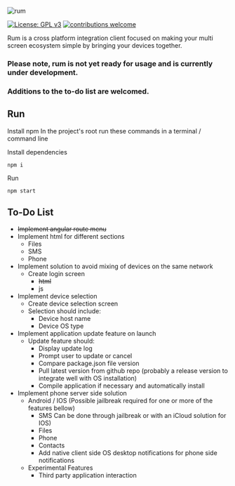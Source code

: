 ![rum](https://cdn.rawgit.com/AlfredoSequeida/rum/98c9ab8d/assets/images/banner.svg)

[![License: GPL v3](https://img.shields.io/badge/License-GPL%20v3-blue.svg)](http://www.gnu.org/licenses/gpl-3.0)
[![contributions welcome](https://img.shields.io/badge/contributions-welcome-brightgreen.svg?style=flat)](https://github.com/AlfredoSequeida/rum/issues)

Rum is a cross platform integration client focused on making your multi screen ecosystem simple by bringing your devices together. 

### Please note, rum is not yet ready for usage and is currently under development.

### Additions to the to-do list are welcomed.

## Run

Install npm
In the project's root run these commands in a terminal / command line 

Install dependencies
```
npm i 
```

Run
```
npm start
```

## To-Do List
* ~~Implement angular route menu~~
* Implement html for different sections
    * Files
    * SMS
    * Phone
* Implement solution to avoid mixing of devices on the same network
	* Create login screen
        * ~~html~~
        * js
* Implement device selection
	* Create device selection screen
	* Selection should include:
		* Device host name
		* Device OS type
* Implement application update feature on launch
	* Update feature should:
		* Display update log
		* Prompt user to update or cancel
		* Compare package.json file version
		* Pull latest version from github repo (probably a release version to integrate well with OS installation)
		* Compile application if necessary and automatically install 
* Implement phone server side solution
	* Android / IOS (Possible jailbreak required for one or more of the features bellow)
		* SMS Can be done through jailbreak or with an iCloud solution for IOS)
		* Files
		* Phone
		* Contacts
		* Add native client side OS desktop notifications for phone side notifications
	* Experimental Features
		* Third party application interaction

